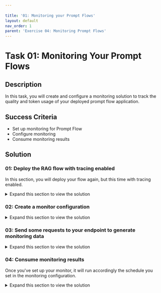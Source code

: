 ```yaml
---

title: '01: Monitoring your Prompt Flows'
layout: default
nav_order: 1
parent: 'Exercise 04: Monitoring Prompt Flows'
---
```


# Task 01: Monitoring Your Prompt Flows

## Description

In this task, you will create and configure a monitoring solution to track the quality and token usage of your deployed prompt flow application.

## Success Criteria

- Set up monitoring for Prompt Flow
- Configure monitoring
- Consume monitoring results

## Solution

### 01: Deploy the RAG flow with tracing enabled

In this section, you will deploy your flow again, but this time with tracing enabled.

<details markdown="block">
<summary>Expand this section to view the solution</summary>

1. Delete the **dist** directory created during the previous deployment

   ```bash
   rm -rf dist
   ```

1. Package your flow as a Docker image. This process will create a Dockerfile for your flow.

   1. Open a terminal in the root directory of your project.

   1. Run the following command to build your flow and create a Docker image:

      ```bash
      pf flow build --source src --output dist --format docker
      ```

   This command packages your flow and outputs it to the `dist` directory in Docker format.

1. Enable tracing in your flow.

   1. Open the following file: **dist/flow/flow.flex.yaml**

   1. Update its content with:

      ```
      app_insights_enabled: true

      inputs:
        question:
          type: string
        chat_history:
          type: object
      entry: chat_request:get_response
      ```

   1. Save the file.

1. To ensure Python can locate the modules in the flow source directory, you need to set the **PYTHONPATH** environment variable. In your terminal, run the following command:

   ```bash
   export PYTHONPATH=./src:$PYTHONPATH
   ```

   {: .note }
   > Skipping this step will result in a `ModuleNotFoundError: No module named 'chat_request'`.

   Now, you're ready to deploy your flow.

1. Open the deployment script: **util/deploy_moe.py**

1. Navigate to line **77** and update it with the following code to configure your flow to work with the AI Studio Test Chat interface:

   ```python
        model = Model(
            name="ragwithtrace",
            path=flow_path,  # path to the promptflow folder
            properties=[  # enables the chat interface in the endpoint test tab
                ["azureml.promptflow.source_flow_id", "ragwithtrace"],
                ["azureml.promptflow.mode", "chat"],
                ["azureml.promptflow.chat_input", "question"],
                ["azureml.promptflow.chat_output", "answer"]
            ]
        ),
   ```

1. In the terminal, run the following command, replacing `XXXX` in both the `endpoint-name` and `deployment-name` with a unique four-digit number of your choice:

   ```bash
   python util/deploy_moe.py --endpoint-name rag-XXXX-endpoint --deployment-name rag-XXXX-deployment
   ```

   {: .important }
   > Use a different endpoint and deployment name than the one used in the previous exercise.

   {: .note }
   > This may take around 20 minutes to deploy.

1. Upon completion, you should see output similar to the following in your terminal:

   ![IMAGE OF DEPLOYMENT COMPLETION](images/monitor01.png)

   {: .note }
   > If you encounter the error "Key based authentication is not permitted on this storage account," enable the **Allow storage account key access** option in the **Configuration** section of your storage account in the Azure portal.

</details>

### 02: Create a monitor configuration

<details markdown="block">
<summary>Expand this section to view the solution</summary>

1. Create a **monitor.py** file in the **local** folder and add the following content, updating the **Update your Azure resources details** section with your deployment details:

   ```python
   from azure.ai.ml import MLClient
   from azure.ai.ml.entities import (
       MonitorSchedule,
       CronTrigger,
       MonitorDefinition,
       ServerlessSparkCompute,
       MonitoringTarget,
       AlertNotification,
       GenerationSafetyQualityMonitoringMetricThreshold,
       GenerationSafetyQualitySignal,
       BaselineDataRange,
       LlmData,
   )
   from azure.ai.ml.entities._inputs_outputs import Input
   from azure.ai.ml.constants import MonitorTargetTasks, MonitorDatasetContext
   from azure.identity import DefaultAzureCredential
   
   credential = DefaultAzureCredential()

   # Update your Azure resources details
   subscription_id = "[your_subscription_id]"
   resource_group = "[your_resource_group_id]"
   aoai_deployment_name = "gpt-4"
   aoai_connection_name = "aoai-connection"
   project_name = "[your_ai_studio_project_name]"  # Ex: ai-project-lh7b37cbhixdq
   endpoint_name = "[your_endpoint_name]"  # Ex: rag-PCLN-endpoint
   deployment_name = "[your_deployment_name]"  # Ex: rag-PCLN-deployment
   
   # These variables can be renamed, but it's not necessary
   app_trace_name = "app_traces"
   app_trace_version = "1"
   monitor_name = "gen_ai_monitor_generation_quality"
   defaultgsqsignalname = "gsq-signal"
   
   # Set the frequency and notification emails for the monitor
   trigger_schedule = CronTrigger(expression="*/5 * * * *")
   notification_emails_list = ["test@example.com", "def@example.com"]
   
   ml_client = MLClient(
       credential=credential,
       subscription_id=subscription_id,
       resource_group_name=resource_group,
       workspace_name=project_name,
   )
   
   spark_compute = ServerlessSparkCompute(instance_type="standard_e4s_v3", runtime_version="3.3")
   monitoring_target = MonitoringTarget(
       ml_task=MonitorTargetTasks.QUESTION_ANSWERING,
       endpoint_deployment_id=f"azureml:{endpoint_name}:{deployment_name}",
   )
   
   # Set thresholds (0.7 = 70%)
   aggregated_groundedness_pass_rate = 0.7
   aggregated_relevance_pass_rate = 0.7
   aggregated_coherence_pass_rate = 0.7
   aggregated_fluency_pass_rate = 0.7
   
   # Create a Generation Safety Quality (GSQ) signal
   generation_quality_thresholds = GenerationSafetyQualityMonitoringMetricThreshold(
       groundedness={"aggregated_groundedness_pass_rate": aggregated_groundedness_pass_rate},
       relevance={"aggregated_relevance_pass_rate": aggregated_relevance_pass_rate},
       coherence={"aggregated_coherence_pass_rate": aggregated_coherence_pass_rate},
       fluency={"aggregated_fluency_pass_rate": aggregated_fluency_pass_rate},
   )
   input_data = Input(
       type="uri_folder",
       path=f"{endpoint_name}-{deployment_name}-{app_trace_name}:{app_trace_version}",
   )
   data_window = BaselineDataRange(lookback_window_size="P7D", lookback_window_offset="P0D")
   production_data = LlmData(
       data_column_names={"prompt_column": "question", "completion_column": "answer", "context_column": "context"},
       input_data=input_data,
       data_window=data_window,
   )
   
   gsq_signal = GenerationSafetyQualitySignal(
       connection_id=f"/subscriptions/{subscription_id}/resourceGroups/{resource_group}/providers/Microsoft.MachineLearningServices/workspaces/{project_name}/connections/{aoai_connection_name}",
       metric_thresholds=generation_quality_thresholds,
       production_data=[production_data],
       sampling_rate=1.0,
       properties={
           "aoai_deployment_name": aoai_deployment_name,
           "enable_action_analyzer": "false",
           "azureml.modelmonitor.gsq_thresholds": '[{"metricName":"average_fluency","threshold":{"value":4}},{"metricName":"average_coherence","threshold":{"value":4}}]',
       },
   )
   
   monitoring_signals = {
       defaultgsqsignalname: gsq_signal,
   }
   
   monitor_settings = MonitorDefinition(
       compute=spark_compute,
       monitoring_target=monitoring_target,
       monitoring_signals=monitoring_signals,
       alert_notification=AlertNotification(emails=notification_emails_list),
   )
   
   model_monitor = MonitorSchedule(
       name=monitor_name,
       trigger=trigger_schedule,
       create_monitor=monitor_settings,
   )
   
   ml_client.schedules.begin_create_or_update(model_monitor)
   ```

1. Now, run the `monitor.py` program to create your monitor configuration:

   ```bash
   python local/monitor.py
   ```

   ![MONITORING](images/monitor02.png)

Your monitoring configuration is now set up.

</details>

### 03: Send some requests to your endpoint to generate monitoring data

<details markdown="block">
<summary>Expand this section to view the solution</summary>

1. Update the **local/test.py** program created earlier with the new endpoint and API key

   ![MONITORING](images/monitor03.png)

1. Save the file.

1. Run the **local/test.py** program multiple times to generate some requests

   ```bash
   python local/test.py
   ```

   ![MONITORING](images/monitor04.png)

{: .note }
> You can vary the question content for each request by modifying it on line **19** of the `test.py` program.

</details>

### 04: Consume monitoring results

Once you've set up your monitor, it will run accordingly the schedule you set in the monitoring configuration.

<details markdown="block">
<summary>Expand this section to view the solution</summary>

1. Go to the **Monitoring (preview)** tab within the deployment to view the monitoring results.

1. Go to the **Generation quality** tab to monitor the quality of your application over time. Metrics shown include:

    - **Violation count**: Sum of violations for a given metric (e.g., Fluency) during the time window.
    - **Average score**: Average score for all instances (or requests) over the time window.

    The **Generation quality violations** card shows the **violation rate**, which is the number of violations divided by the total number of possible violations. Adjust thresholds and computation frequency (default: daily) in the settings.

   ![LLMOps Workshop](images/dash_quality.png)

1. Go to the **Operational** tab to view near real-time operational metrics for the deployment, including:

    - Request count
    - Latency
    - Error rate

   ![LLMOps Workshop](images/lab4grab12.png)

[Reference](https://learn.microsoft.com/en-us/azure/ai-studio/how-to/monitor-quality-safety?tabs=azure-studio#advanced-monitoring-configuration-with-sdk-v2)

### 05: Enable tracing in Application Insights

You can enable tracing in Application Insights by selecting your workspace's Application Insights.

<details markdown="block">
<summary>Expand this section to view the solution</summary>

1. Open Application Insights, select **Usage and estimated costs** under **Configure** from the left menu.

1. Select **Custom metrics (Preview)**.

1. Select **With dimensions**, then select **OK** to save changes.

1. Select **Metrics** under **Monitoring** from the left menu.

1. Select **Promptflow standard metrics** from the Metric Namespace, and explore metrics using different aggregation methods.

1. Select **Transaction search** from the left menu to view tracing in the transactional data.

   ![LLMOps Workshop](images/dash_insights.png)

[Reference](https://learn.microsoft.com/en-us/azure/ai-studio/how-to/develop/trace-production-sdk)

</details>

